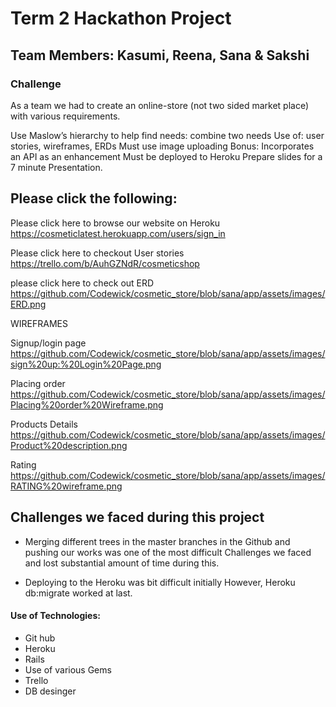 # Term 2 Hackathon Project




## Team Members: Kasumi, Reena, Sana & Sakshi

### Challenge

As a team we had to create an online-store (not two sided market place) with various requirements.

Use Maslow’s hierarchy to help find needs: combine two needs
Use of: user stories, wireframes, ERDs
Must use image uploading
Bonus: Incorporates an API as an enhancement
Must be deployed to Heroku
Prepare slides for a 7 minute Presentation.

## Please click the following:

Please click here to browse our website on Heroku https://cosmeticlatest.herokuapp.com/users/sign_in

Please click here to checkout User stories https://trello.com/b/AuhGZNdR/cosmeticshop

please click here to check out ERD https://github.com/Codewick/cosmetic_store/blob/sana/app/assets/images/ERD.png

WIREFRAMES

Signup/login page https://github.com/Codewick/cosmetic_store/blob/sana/app/assets/images/sign%20up:%20Login%20Page.png

Placing order
https://github.com/Codewick/cosmetic_store/blob/sana/app/assets/images/Placing%20order%20Wireframe.png

Products Details https://github.com/Codewick/cosmetic_store/blob/sana/app/assets/images/Product%20description.png

Rating
https://github.com/Codewick/cosmetic_store/blob/sana/app/assets/images/RATING%20wireframe.png





## Challenges we faced during this project

* Merging different trees in the master branches in the Github and pushing our works was one of the most difficult Challenges
we faced and lost substantial amount of time during this.

* Deploying to the Heroku was bit difficult initially However,
 Heroku db:migrate worked at last.

 #### Use of Technologies:

 * Git hub
 * Heroku
 * Rails
 * Use of various Gems
 * Trello
 * DB desinger

